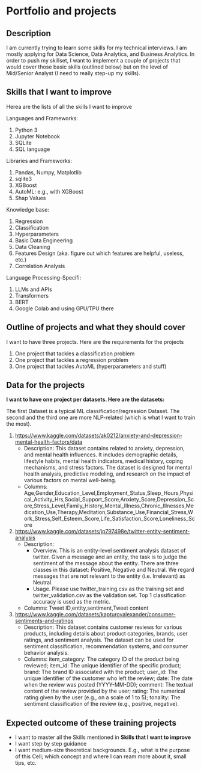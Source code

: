 # Portfolio and projects

## Description
I am currently trying to learn some skills for my technical interviews. I am mostly applying for Data Science, Data Analytics, and Business Analytics. In order to push my skillset, I want to implement a couple of projects that would cover those basic skills (outlined below) but on the level of Mid/Senior Analyst (I need to really step-up my skills).

## Skills that I want to improve
Herea are the lists of all the skills I want to improve 

Languages and Frameworks:
1. Python 3 
2. Jupyter Notebook
3. SQLite
4. SQL language

Libraries and Frameworks:
1. Pandas, Numpy, Matplotlib
2. sqlite3
3. XGBoost
4. AutoML: e.g., with XGBoost
5. Shap Values

Knowledge base:
1. Regression
2. Classification
3. Hyperparameters
4. Basic Data Engineering
5. Data Cleaning
6. Features Design (aka. figure out which features are helpful, useless, etc.)
7. Correlation Analysis

Language Processing-Specifi:
1. LLMs and APIs
2. Transformers
3. BERT
4. Google Colab and using GPU/TPU there

## Outline of projects and what they should cover

I want to have three projects. Here are the requirements for the projects

1. One project that tackles a classification problem
2. One project that tackles a regression problem
3. One project that tackles AutoML (hyperparameters and stuff)

## Data for the projects
**I want to have one project per datasets. Here are the datasets:**

The first Dataset is a typical ML classification/regression Dataset. The second and the third one are more NLP-related (which is what I want to train the most).

1. https://www.kaggle.com/datasets/ak0212/anxiety-and-depression-mental-health-factors/data 
    - Description: This dataset contains related to anxiety, depression, and mental health influences. It includes demographic details, lifestyle habits, mental health indicators, medical history, coping mechanisms, and stress factors. The dataset is designed for mental health analysis, predictive modeling, and research on the impact of various factors on mental well-being.
    - Columns: Age,Gender,Education_Level,Employment_Status,Sleep_Hours,Physical_Activity_Hrs,Social_Support_Score,Anxiety_Score,Depression_Score,Stress_Level,Family_History_Mental_Illness,Chronic_Illnesses,Medication_Use,Therapy,Meditation,Substance_Use,Financial_Stress,Work_Stress,Self_Esteem_Score,Life_Satisfaction_Score,Loneliness_Score
2. https://www.kaggle.com/datasets/jp797498e/twitter-entity-sentiment-analysis
    - Description:
        - Overview. This is an entity-level sentiment analysis dataset of twitter. Given a message and an entity, the task is to judge the sentiment of the message about the entity. There are three classes in this dataset: Positive, Negative and Neutral. We regard messages that are not relevant to the entity (i.e. Irrelevant) as Neutral.
        - Usage. Please use twitter_training.csv as the training set and twitter_validation.csv as the validation set. Top 1 classification accuracy is used as the metric.
    - Columns: Tweet ID,entity,sentiment,Tweet content
3. https://www.kaggle.com/datasets/kapturovalexander/consumer-sentiments-and-ratings 
    - Description: This dataset contains customer reviews for various products, including details about product categories, brands, user ratings, and sentiment analysis. The dataset can be used for sentiment classification, recommendation systems, and consumer behavior analysis. 
    - Columns: item_category: The category ID of the product being reviewed; item_id: The unique identifier of the specific product; brand: The brand ID associated with the product; user_id: The unique identifier of the customer who left the review; date: The date when the review was posted (YYYY-MM-DD); comment: The textual content of the review provided by the user; rating: The numerical rating given by the user (e.g., on a scale of 1 to 5); tonality: The sentiment classification of the review (e.g., positive, negative).

## Expected outcome of these training projects

- I want to master all the Skills mentioned in **Skills that I want to improve** 
- I want step by step guidance
- I want medium-size theoretical backgrounds. E.g., what is the purpose of this Cell; which concept and where I can ream more about it, small tips, etc.
